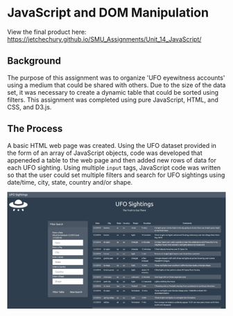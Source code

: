 # JavaScript and DOM Manipulation

View the final product here: https://jetchechury.github.io/SMU_Assignments/Unit_14_JavaScript/

## Background

The purpose of this assignment was to organize 'UFO eyewitness accounts' using a medium that could be shared with others. Due to the size of the data set, it was necessary to create a dynamic table that could be sorted using filters. This assignment was completed using pure JavaScript, HTML, and CSS, and D3.js. 

## The Process

A basic HTML web page was created.  Using the UFO dataset provided in the form of an array of JavaScript objects, code was developed that appeneded a table to the web page and then added new rows of data for each UFO sighting. Using multiple `input` tags, JavaScript code was written so that the user could set multiple filters and search for UFO sightings using date/time, city, state, country and/or shape.

![Site Screenshot](Images/Site_Screenshot.png)
